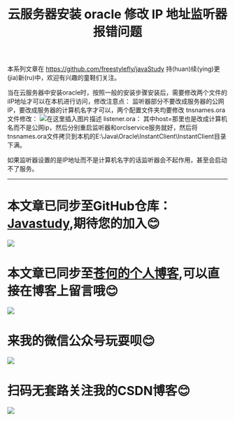 ﻿---
layout: post
title: 云服务器安装 oracle 修改 IP 地址监听器报错问题
categories: 数据库
description: 云服务器安装 oracle 修改 IP 地址监听器报错问题
keywords: Java, oracle,云服务器
---

本系列文章在 <https://github.com/freestylefly/javaStudy> 持(huan)续(ying)更(jia)新(ru)中，欢迎有兴趣的童鞋们关注。

当在云服务器中安装oracle时，按照一般的安装步骤安装后，需要修改两个文件的iIP地址才可以在本机进行访问，修改注意点：
监听器部分不要改成服务器的公网IP，要改成服务器的计算机名字才可以，两个配置文件夹均要修改
tnsnames.ora文件修改：
![在这里插入图片描述](https://img-blog.csdnimg.cn/20190106113038465.png?x-oss-process=image/watermark,type_ZmFuZ3poZW5naGVpdGk,shadow_10,text_aHR0cHM6Ly9ibG9nLmNzZG4ubmV0L3FxXzQzMjcwMDc0,size_16,color_FFFFFF,t_70)
listener.ora：
其中host=那里也是改成计算机名而不是公网ip，然后分别重启监听器和orclservice服务就好，然后将tnsnames.ora文件拷贝到本机的E:\Java\Oracle\InstantClient\InstantClient目录下满。


如果监听器设置的是IP地址而不是计算机名字的话监听器会不起作用，甚至会启动不了服务。

------
# 本文章已同步至GitHub仓库：<a href="Javasthttps://github.com/freestylefly/javaStudyudy">Javastudy</a>,期待您的加入:blush:
<img src="http://pp8g2fyug.bkt.clouddn.com/github.jpg" width=""/>

# 本文章已同步至<a href="https://freestylefly.github.io/">苍何的个人博客</a>,可以直接在博客上留言哦:blush:
<img src="http://pp8g2fyug.bkt.clouddn.com/myblog..png" width=""/>

# 来我的微信公众号玩耍呗:blush:
<img src="http://pp8g2fyug.bkt.clouddn.com/weixingongzhonghao.jpg" width=""/>

# 扫码无套路关注我的CSDN博客:blush:
<img src="http://pp8g2fyug.bkt.clouddn.com/CSDN.png" width=""/> 